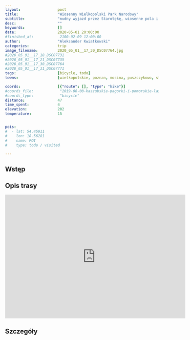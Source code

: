 ```yaml
---
layout:                 post
title:                  "Wiosenny Wielkopolski Park Narodowy"
subtitle:               "nudny wyjazd przez Starołękę, wiosenne pola i męczące miasto"
desc:                   ""
keywords:               []
date:                   2020-05-01 20:00:00
#finished_at:            2100-02-09 12:00:00
author:                 "Aleksander Kwiatkowski"
categories:             trip
image_filename:         2020_05_01__17_30_DSC07764.jpg
#2020_05_01__17_18_DSC07731
#2020_05_01__17_21_DSC07735
#2020_05_01__17_30_DSC07764
#2020_05_01__17_31_DSC07771
tags:                   [bicycle, todo]
towns:                  [wielkopolskie, poznan, mosina, puszczykowo, steszew, komorniki, lubon]

coords:                 [{"route": [], "type": "hike"}]
#coords_file:            "2019-06-08-kaszubskie-pagorki-i-pomorskie-lasy.json"
#coords_type:            "bicycle"
distance:               47
time_spent:             4
elevation:              202
temperature:            15


pois:
#  - lat: 54.45911
#    lon: 18.56281
#    name: POI
#    type: todo / visited

---
```



## Wstęp

## Opis trasy

<iframe height='405' width='590' frameborder='0' allowtransparency='true' scrolling='no' src='https://www.strava.com/activities/3381102602/embed/521bb240abafcd4d4f0a88b8f6275649deb01687'></iframe>

## Szczegóły

